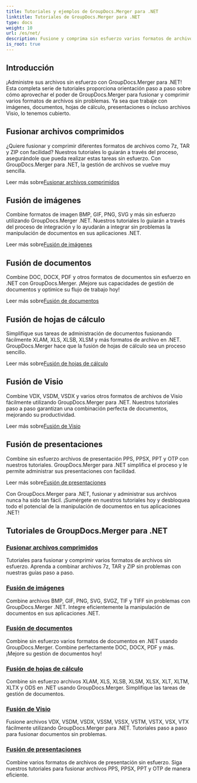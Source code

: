 ```yaml
---
title: Tutoriales y ejemplos de GroupDocs.Merger para .NET
linktitle: Tutoriales de GroupDocs.Merger para .NET
type: docs
weight: 10
url: /es/net/
description: Fusione y comprima sin esfuerzo varios formatos de archivos utilizando GroupDocs.Merger .NET. ¡Aprenda tutoriales paso a paso sobre cómo fusionar imágenes, documentos y más!
is_root: true
---
```

## Introducción

¡Administre sus archivos sin esfuerzo con GroupDocs.Merger para .NET! Esta completa serie de tutoriales proporciona orientación paso a paso sobre cómo aprovechar el poder de GroupDocs.Merger para fusionar y comprimir varios formatos de archivos sin problemas. Ya sea que trabaje con imágenes, documentos, hojas de cálculo, presentaciones o incluso archivos Visio, lo tenemos cubierto.

## Fusionar archivos comprimidos
¿Quiere fusionar y comprimir diferentes formatos de archivos como 7z, TAR y ZIP con facilidad? Nuestros tutoriales lo guiarán a través del proceso, asegurándole que pueda realizar estas tareas sin esfuerzo. Con GroupDocs.Merger para .NET, la gestión de archivos se vuelve muy sencilla.

 Leer más sobre[Fusionar archivos comprimidos](./merge-compress-files/)

## Fusión de imágenes
Combine formatos de imagen BMP, GIF, PNG, SVG y más sin esfuerzo utilizando GroupDocs.Merger .NET. Nuestros tutoriales lo guiarán a través del proceso de integración y lo ayudarán a integrar sin problemas la manipulación de documentos en sus aplicaciones .NET.

 Leer más sobre[Fusión de imágenes](./image-merging/)

## Fusión de documentos
Combine DOC, DOCX, PDF y otros formatos de documentos sin esfuerzo en .NET con GroupDocs.Merger. ¡Mejore sus capacidades de gestión de documentos y optimice su flujo de trabajo hoy!

 Leer más sobre[Fusión de documentos](./document-merging/)

## Fusión de hojas de cálculo
Simplifique sus tareas de administración de documentos fusionando fácilmente XLAM, XLS, XLSB, XLSM y más formatos de archivo en .NET. GroupDocs.Merger hace que la fusión de hojas de cálculo sea un proceso sencillo.

 Leer más sobre[Fusión de hojas de cálculo](./spreadsheet-merging/)

## Fusión de Visio
Combine VDX, VSDM, VSDX y varios otros formatos de archivos de Visio fácilmente utilizando GroupDocs.Merger para .NET. Nuestros tutoriales paso a paso garantizan una combinación perfecta de documentos, mejorando su productividad.

 Leer más sobre[Fusión de Visio](./visio-merging/)

## Fusión de presentaciones
Combine sin esfuerzo archivos de presentación PPS, PPSX, PPT y OTP con nuestros tutoriales. GroupDocs.Merger para .NET simplifica el proceso y le permite administrar sus presentaciones con facilidad.

 Leer más sobre[Fusión de presentaciones](./presentation-merging/)

Con GroupDocs.Merger para .NET, fusionar y administrar sus archivos nunca ha sido tan fácil. ¡Sumérgete en nuestros tutoriales hoy y desbloquea todo el potencial de la manipulación de documentos en tus aplicaciones .NET!
## Tutoriales de GroupDocs.Merger para .NET
### [Fusionar archivos comprimidos](./merge-compress-files/)
Tutoriales para fusionar y comprimir varios formatos de archivos sin esfuerzo. Aprenda a combinar archivos 7z, TAR y ZIP sin problemas con nuestras guías paso a paso.
### [Fusión de imágenes](./image-merging/)
Combine archivos BMP, GIF, PNG, SVG, SVGZ, TIF y TIFF sin problemas con GroupDocs.Merger .NET. Integre eficientemente la manipulación de documentos en sus aplicaciones .NET.
### [Fusión de documentos](./document-merging/)
Combine sin esfuerzo varios formatos de documentos en .NET usando GroupDocs.Merger. Combine perfectamente DOC, DOCX, PDF y más. ¡Mejore su gestión de documentos hoy!
### [Fusión de hojas de cálculo](./spreadsheet-merging/)
Combine sin esfuerzo archivos XLAM, XLS, XLSB, XLSM, XLSX, XLT, XLTM, XLTX y ODS en .NET usando GroupDocs.Merger. Simplifique las tareas de gestión de documentos.
### [Fusión de Visio](./visio-merging/)
Fusione archivos VDX, VSDM, VSDX, VSSM, VSSX, VSTM, VSTX, VSX, VTX fácilmente utilizando GroupDocs.Merger para .NET. Tutoriales paso a paso para fusionar documentos sin problemas.
### [Fusión de presentaciones](./presentation-merging/)
Combine varios formatos de archivos de presentación sin esfuerzo. Siga nuestros tutoriales para fusionar archivos PPS, PPSX, PPT y OTP de manera eficiente.